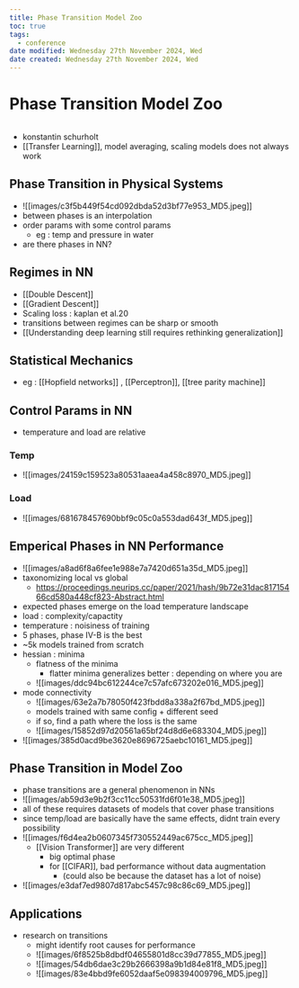 ```yaml
---
title: Phase Transition Model Zoo
toc: true
tags:
  - conference
date modified: Wednesday 27th November 2024, Wed
date created: Wednesday 27th November 2024, Wed
---
```


# Phase Transition Model Zoo
```toc
```
- konstantin schurholt
- [[Transfer Learning]], model averaging, scaling models does not always work

## Phase Transition in Physical Systems
- ![[images/c3f5b449f54cd092dbda52d3bf77e953_MD5.jpeg]]
- between phases is an interpolation
- order params with some control params
	- eg : temp and pressure in water
- are there phases in NN?

## Regimes in NN
- [[Double Descent]]
- [[Gradient Descent]]
- Scaling loss : kaplan et al.20
- transitions between regimes can be sharp or smooth
- [[Understanding deep learning still requires rethinking generalization]]

## Statistical Mechanics
- eg : [[Hopfield networks]] , [[Perceptron]], [[tree parity machine]]

## Control Params in NN
- temperature and load are relative
### Temp
- ![[images/24159c159523a80531aaea4a458c8970_MD5.jpeg]]

### Load
- ![[images/681678457690bbf9c05c0a553dad643f_MD5.jpeg]]

## Emperical Phases in NN Performance
- ![[images/a8ad6f8a6fee1e988e7a7420d651a35d_MD5.jpeg]]
- taxonomizing local vs global
	- https://proceedings.neurips.cc/paper/2021/hash/9b72e31dac81715466cd580a448cf823-Abstract.html 
- expected phases emerge on the load temperature landscape
- load : complexity/capactity
- temperature : noisiness of training
- 5 phases, phase IV-B is the best
- ~5k models trained from scratch
- hessian : minima
	- flatness of the minima
		- flatter minima generalizes better : depending on where you are
	- ![[images/ddc94bc612244ce7c57afc673202e016_MD5.jpeg]]
- mode connectivity
	- ![[images/63e2a7b78050f423fbdd8a338a2f67bd_MD5.jpeg]]
	- models trained with same config + different seed
	- if so, find a path where the loss is the same
	- ![[images/15852d97d20561a65bf24d8d6e683304_MD5.jpeg]]
- ![[images/385d0acd9be3620e8696725aebc10161_MD5.jpeg]]
## Phase Transition in Model Zoo
- phase transitions are a general phenomenon in NNs
- ![[images/ab59d3e9b2f3cc11cc50531fd6f01e38_MD5.jpeg]]
- all of these requires datasets of models that cover phase transitions
- since temp/load are basically have the same effects, didnt train every possibility
- ![[images/f6d4ea2b0607345f730552449ac675cc_MD5.jpeg]]
	- [[Vision Transformer]] are very different
		- big optimal phase
		- for [[CIFAR]], bad performance without data augmentation
			- (could also be because the dataset has a lot of noise)
- ![[images/e3daf7ed9807d817abc5457c98c86c69_MD5.jpeg]]

## Applications
- research on transitions
	- might identify root causes for performance
	- ![[images/6f8525b8dbdf04655801d8cc39d77855_MD5.jpeg]]
	- ![[images/54db6dae3c29b2666398a9b1d84e81f8_MD5.jpeg]]
	- ![[images/83e4bbd9fe6052daaf5e098394009796_MD5.jpeg]]